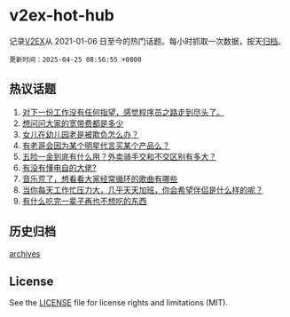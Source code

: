 # v2ex-hot-hub

 记录[V2EX](https://www.v2ex.com/)从 2021-01-06 日至今的热门话题。每小时抓取一次数据，按天[归档](archives)。

`更新时间：2025-04-25 08:56:55 +0800`

## 热议话题

1. [对下一份工作没有任何指望，感觉程序员之路走到尽头了。](https://www.v2ex.com/t/1127690)
1. [想问问大家的宽带费都是多少](https://www.v2ex.com/t/1127710)
1. [女儿在幼儿园老是被欺负怎么办？](https://www.v2ex.com/t/1127726)
1. [有老哥会因为某个明星代言买某个产品么？](https://www.v2ex.com/t/1127691)
1. [五险一金到底有什么用？外卖骑手交和不交区别有多大？](https://www.v2ex.com/t/1127700)
1. [有没有懂电自的大佬?](https://www.v2ex.com/t/1127715)
1. [音乐荒了，想看看大家经常循环的歌曲有哪些](https://www.v2ex.com/t/1127682)
1. [当你每天工作忙压力大，几乎天天加班，你会希望伴侣是什么样的呢？](https://www.v2ex.com/t/1127711)
1. [有什么吃完一辈子再也不想吃的东西](https://www.v2ex.com/t/1127822)

## 历史归档

[archives](archives)

## License

See the [LICENSE](LICENSE) file for license rights and limitations (MIT).
